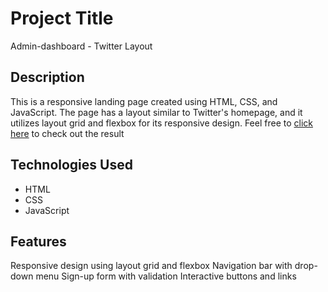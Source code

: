 
# Project Title
Admin-dashboard - Twitter Layout

## Description
This is a responsive landing page created using HTML, CSS, and JavaScript. The page has a layout similar to Twitter's homepage, and it utilizes layout grid and flexbox for its responsive design. Feel free to [click here](https://gilsabo.github.io/admin-dashboard/)
 to check out the result 
## Technologies Used
- HTML
- CSS
- JavaScript
## Features
Responsive design using layout grid and flexbox
Navigation bar with drop-down menu
Sign-up form with validation
Interactive buttons and links
